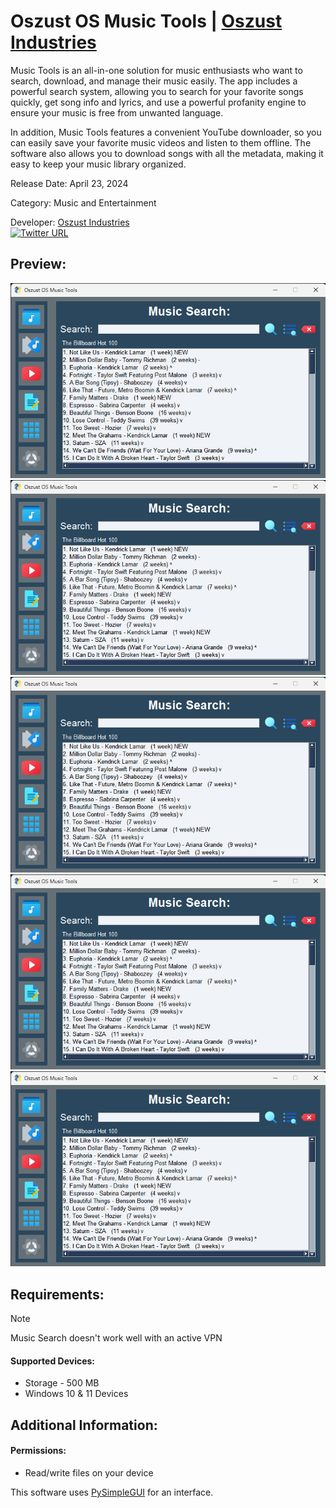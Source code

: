 # Oszust OS Music Tools | [Oszust Industries](https://github.com/Oszust-Industries)

Music Tools is an all-in-one solution for music enthusiasts who want to search, download, and manage their music easily. The app includes a powerful search system, allowing you to search for your favorite songs quickly, get song info and lyrics, and use a powerful profanity engine to ensure your music is free from unwanted language.

In addition, Music Tools features a convenient YouTube downloader, so you can easily save your favorite music videos and listen to them offline. The software also allows you to download songs with all the metadata, making it easy to keep your music library organized.

Release Date: April 23, 2024

Category: Music and Entertainment

Developer: [Oszust Industries](https://github.com/Oszust-Industries)
<br /> [![Twitter URL](https://img.shields.io/twitter/url/https/twitter.com/bukotsunikki.svg?style=social&label=Follow%20%40OszustOS)](https://twitter.com/OszustOS)

## Preview:

![Screenshot of the home page of Oszust OS Music Tools](https://github.com/Oszust-Industries/Oszust-OS-Music-Tools/blob/main/Screenshots/Home.png)
![Screenshot of the home page of Oszust OS Music Tools](https://github.com/Oszust-Industries/Oszust-OS-Music-Tools/blob/main/Screenshots/Home.png)
![Screenshot of the home page of Oszust OS Music Tools](https://github.com/Oszust-Industries/Oszust-OS-Music-Tools/blob/main/Screenshots/Home.png)
![Screenshot of the home page of Oszust OS Music Tools](https://github.com/Oszust-Industries/Oszust-OS-Music-Tools/blob/main/Screenshots/Home.png)
![Screenshot of the home page of Oszust OS Music Tools](https://github.com/Oszust-Industries/Oszust-OS-Music-Tools/blob/main/Screenshots/Home.png)

## Requirements:

> [!NOTE]
> Music Search doesn't work well with an active VPN
#### Supported Devices:

* Storage - 500 MB
* Windows 10 & 11 Devices

## Additional Information:

#### Permissions: 
* Read/write files on your device

This software uses [PySimpleGUI](https://github.com/PySimpleGUI/PySimpleGUI) for an interface.

